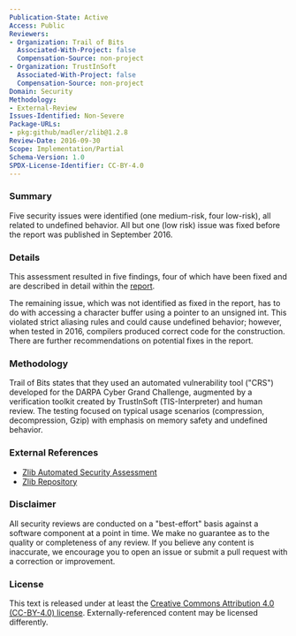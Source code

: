 ```yaml
---
Publication-State: Active
Access: Public
Reviewers:
- Organization: Trail of Bits
  Associated-With-Project: false
  Compensation-Source: non-project
- Organization: TrustInSoft
  Associated-With-Project: false
  Compensation-Source: non-project  
Domain: Security
Methodology:
- External-Review
Issues-Identified: Non-Severe
Package-URLs:
- pkg:github/madler/zlib@1.2.8
Review-Date: 2016-09-30
Scope: Implementation/Partial
Schema-Version: 1.0
SPDX-License-Identifier: CC-BY-4.0
---
```


### Summary

Five security issues were identified (one medium-risk, four low-risk), all related to undefined behavior. All but one (low risk) issue was fixed before the report was published in September 2016.

### Details

This assessment resulted in five findings, four of which have been fixed and are described in detail within the [report](https://github.com/trailofbits/publications/blob/master/reviews/zlib.pdf).

The remaining issue, which was not identified as fixed in the report, has to do with accessing a character buffer using a pointer to an unsigned int. This violated strict aliasing rules and could cause undefined behavior; however, when tested in 2016, compilers produced correct code for the construction. There are further recommendations on potential fixes in the report.

### Methodology

Trail of Bits states that they used an automated vulnerability tool ("CRS") developed for the DARPA Cyber Grand Challenge, augmented by a verification toolkit created by TrustInSoft (TIS-Interpreter) and human review. The testing focused on typical usage scenarios (compression, decompression, Gzip) with emphasis on memory safety and undefined behavior.

### External References

* [Zlib Automated Security Assessment](https://github.com/trailofbits/publications/blob/master/reviews/zlib.pdf)
* [Zlib Repository](https://github.com/madler/zlib)

### Disclaimer

All security reviews are conducted on a "best-effort" basis against a software
component at a point in time. We make no guarantee as to the quality or completeness
of any review. If you believe any content is inaccurate, we encourage you to open
an issue or submit a pull request with a correction or improvement.

### License

This text is released under at least the
[Creative Commons Attribution 4.0 (CC-BY-4.0) license](https://creativecommons.org/licenses/by/4.0/legalcode.txt).
Externally-referenced content may be licensed differently.
